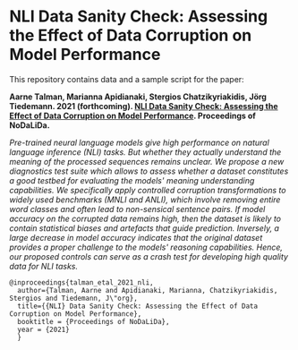 # NLI Data Sanity Check: Assessing the Effect of Data Corruption on Model Performance

This repository contains data and a sample script for the paper:

**Aarne Talman, Marianna Apidianaki, Stergios Chatzikyriakidis, Jörg Tiedemann. 2021 (forthcoming). [NLI Data Sanity Check: Assessing the Effect of Data Corruption on Model Performance](https://arxiv.org/abs/2104.04751). Proceedings of NoDaLiDa.**

*Pre-trained neural language models give high performance on natural language inference (NLI) tasks. But whether they actually understand the meaning of the processed sequences remains unclear. We propose a new diagnostics test suite which allows to assess whether a dataset constitutes a good testbed for evaluating the  models' meaning understanding capabilities. We specifically apply controlled corruption transformations to  widely used  benchmarks (MNLI and ANLI), which  involve removing entire word classes and often lead to non-sensical sentence pairs.  If model accuracy on the corrupted data remains high, then the dataset is likely to contain statistical biases and artefacts that guide prediction. Inversely, a large decrease in model accuracy indicates that the original dataset provides a proper challenge to the models' reasoning capabilities. Hence, our proposed controls can serve as a crash test for developing high quality data for NLI tasks.*


```
@inproceedings{talman_etal_2021_nli, 
  author={Talman, Aarne and Apidianaki, Marianna, Chatzikyriakidis, Stergios and Tiedemann, J\"org}, 
  title={{NLI} Data Sanity Check: Assessing the Effect of Data Corruption on Model Performance}, 
  booktitle = {Proceedings of NoDaLiDa},
  year = {2021}
  }
  ```
